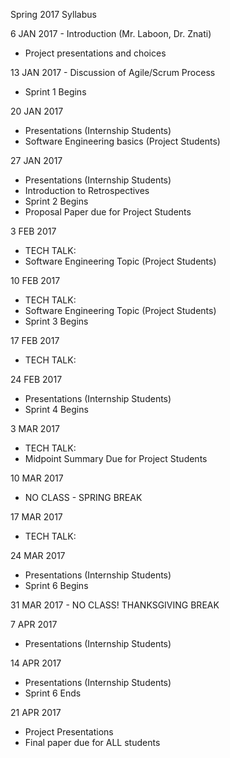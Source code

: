 Spring 2017 Syllabus

6 JAN 2017 - Introduction (Mr. Laboon, Dr. Znati)
  * Project presentations and choices
  
13 JAN 2017 - Discussion of Agile/Scrum Process
  * Sprint 1 Begins

20 JAN 2017
  * Presentations (Internship Students)
  * Software Engineering basics (Project Students)
  
27 JAN 2017
  * Presentations (Internship Students)
  * Introduction to Retrospectives 
  * Sprint 2 Begins
  * Proposal Paper due for Project Students

3 FEB 2017
  * TECH TALK: 
  * Software Engineering Topic (Project Students)

10 FEB 2017
  * TECH TALK: 
  * Software Engineering Topic (Project Students)
  * Sprint 3 Begins
  
17 FEB 2017
  * TECH TALK: 

24 FEB 2017
  * Presentations (Internship Students)
  * Sprint 4 Begins
  
3 MAR 2017
  * TECH TALK: 
  * Midpoint Summary Due for Project Students

10 MAR 2017
  * NO CLASS - SPRING BREAK
  
17 MAR 2017
  * TECH TALK: 

24 MAR 2017
  * Presentations (Internship Students)
  * Sprint 6 Begins
  
31 MAR 2017 - NO CLASS! THANKSGIVING BREAK

7 APR 2017
  * Presentations (Internship Students)
  
14 APR 2017
  * Presentations (Internship Students)
  * Sprint 6 Ends

21 APR 2017
  * Project Presentations
  * Final paper due for ALL students
